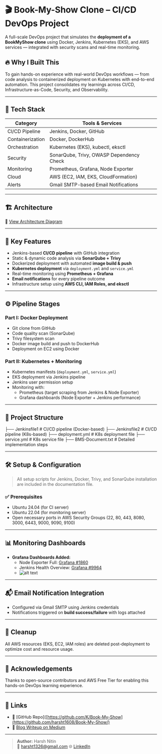 # 🎬 Book-My-Show Clone – CI/CD DevOps Project

A full-scale DevOps project that simulates the **deployment of a BookMyShow clone** using Docker, Jenkins, Kubernetes (EKS), and AWS services — integrated with security scans and real-time monitoring.

## 🔥 Why I Built This

To gain hands-on experience with real-world DevOps workflows — from code analysis to containerized deployment on Kubernetes with end-to-end automation. This project consolidates my learnings across CI/CD, Infrastructure-as-Code, Security, and Observability.

---

## 🧱 Tech Stack

| Category         | Tools & Services                                 |
|------------------|--------------------------------------------------|
| CI/CD Pipeline   | Jenkins, Docker, GitHub                          |
| Containerization | Docker, DockerHub                                |
| Orchestration    | Kubernetes (EKS), kubectl, eksctl                |
| Security         | SonarQube, Trivy, OWASP Dependency Check         |
| Monitoring       | Prometheus, Grafana, Node Exporter               |
| Cloud            | AWS (EC2, IAM, EKS, CloudFormation)              |
| Alerts           | Gmail SMTP-based Email Notifications             |

---

## 🏗️ Architecture

📌 [View Architecture Diagram](https://app.eraser.io/workspace/1c4GoEhL04FHeGJzi90b?elements=C2jhFLppgg4qS_OSYaJjXA)

---

## 🚀 Key Features

- Jenkins-based **CI/CD pipeline** with GitHub integration  
- Static & dynamic code analysis via **SonarQube + Trivy**  
- Dockerized deployment with automated **image build & push**  
- **Kubernetes deployment** via `deployment.yml` and `service.yml`  
- Real-time monitoring using **Prometheus + Grafana**  
- **Email notifications** for every pipeline outcome  
- Infrastructure setup using **AWS CLI, IAM Roles, and eksctl**

---

## ⚙️ Pipeline Stages

### Part I: Docker Deployment
- Git clone from GitHub
- Code quality scan (SonarQube)
- Trivy filesystem scan
- Docker image build and push to DockerHub
- Deployment on EC2 using Docker

### Part II: Kubernetes + Monitoring
- Kubernetes manifests (`deployment.yml`, `service.yml`)
- EKS deployment via Jenkins pipeline
- Jenkins user permission setup
- Monitoring with:
  - Prometheus (target scraping from Jenkins & Node Exporter)
  - Grafana dashboards (Node Exporter + Jenkins performance)

---

## 📁 Project Structure

├── Jenkinsfile1 # CI/CD pipeline (Docker-based)
├── Jenkinsfile2 # CI/CD pipeline (K8s-based)
├── deployment.yml # K8s deployment file
├── service.yml # K8s service file
├── BMS-Document.txt # Detailed implementation steps

---

## 🛠️ Setup & Configuration

> All setup scripts for Jenkins, Docker, Trivy, and SonarQube installation are included in the documentation file.

### ✅ Prerequisites
- Ubuntu 24.04 (for CI server)
- Ubuntu 22.04 (for monitoring server)
- Open necessary ports in AWS Security Groups (22, 80, 443, 8080, 3000, 6443, 9000, 9090, 9100)

---

## 📊 Monitoring Dashboards

- **Grafana Dashboards Added:**
  - Node Exporter Full: [Grafana #1860](https://grafana.com/grafana/dashboards/1860)
  - Jenkins Health Overview: [Grafana #9964](https://grafana.com/grafana/dashboards/9964)
  - ![alt text](file:///C:/Users/HP/OneDrive/Pictures/Screenshots/Screenshot%20(348).png)

---

## 📬 Email Notification Integration

- Configured via Gmail SMTP using Jenkins credentials  
- Notifications triggered on **build success/failure** with logs attached

---

## 🧹 Cleanup

All AWS resources (EKS, EC2, IAM roles) are deleted post-deployment to optimize cost and resource usage.

---

## 🙌 Acknowledgements

Thanks to open-source contributors and AWS Free Tier for enabling this hands-on DevOps learning experience.

---

## 📎 Links

- 🔗 [GitHub Repo]([https://github.com/K/Book-My-Show](https://github.com/harsht1608/Book-My-Show/)
- 📖 [Blog Writeup on Medium](https://medium.com/@harsht1326)

---

> **Author:** Harsh Nitin  
> 📧 harsht1326@gmail.com 
> 🌐 [LinkedIn](https://www.linkedin.com/in/harshtembhurnikar/)
